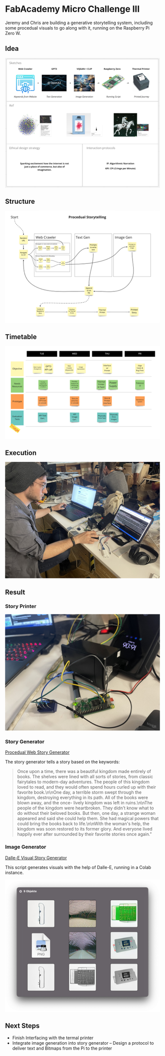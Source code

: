 # FabAcademy Micro Challenge III

Jeremy and Chris are building a generative storytelling system, including some procedual visuals to go along with it, running on the Raspberry Pi Zero W.

## Idea

![](/img/1.png)

## Structure

![](/img/3.png)

## Timetable

![](/img/2.png)

## Execution

![](/img/4.jpeg)

## Result

### Story Printer

![](/img/6.jpeg)

### Story Generator

[Procedual Web Story Generator](/web_geist.py)

The story generator tells a story based on the keywords: 

>Once upon a time, there was a beautiful kingdom made entirely of books. The shelves were lined with all sorts of stories, from classic fairytales to modern-day adventures. The people of this kingdom loved to read, and they would often spend hours curled up with their favorite book.\n\nOne day, a terrible storm swept through the kingdom, destroying everything in its path. All of the books were blown away, and the once- lively kingdom was left in ruins.\n\nThe people of the kingdom were heartbroken. They didn't know what to do without their beloved books. But then, one day, a strange woman appeared and said she could help them. She had magical powers that could bring the books back to life.\n\nWith the woman's help, the kingdom was soon restored to its former glory. And everyone lived happily ever after surrounded by their favorite stories once again."

### Image Generator

[Dalle-E Visual Story Generator](/Dalle-E.py)

This script generates visuals with the help of Dalle-E, running in a Colab instance.

![](/img/5.png)

## Next Steps
- Finish Interfacing with the termal printer
- Integrate image generation into story generator
– Design a protocol to deliver text and Bitmaps from the Pi to the printer




